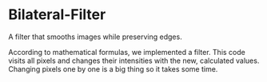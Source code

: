 # Bilateral-Filter
A filter that smooths images while preserving edges.

According to mathematical formulas, we implemented a filter. This code visits all pixels and changes their intensities with the new, calculated values. Changing pixels one by one is a big thing so it takes some time.
